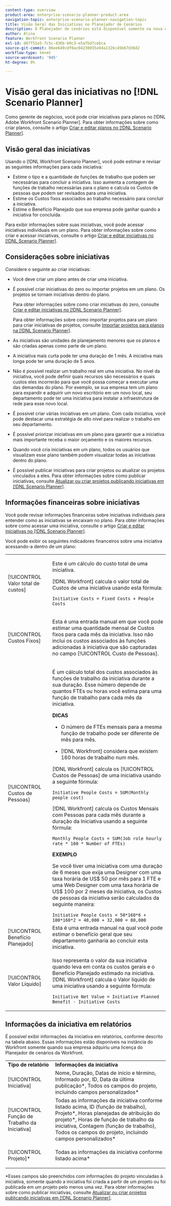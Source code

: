 ```yaml
---
content-type: overview
product-area: enterprise-scenario-planner-product-area
navigation-topic: enterprise-scenario-planner-navigation-topic
title: Visão Geral das Iniciativas no Planejador de Cenários
description: O Planejador de cenários está disponível somente na nova experiência do Adobe Workfront e requer uma licença adicional. Para obter informações sobre o Planejador de cenários do Workfront, consulte A visão geral do Planejador de cenários.
author: Alina
feature: Workfront Scenario Planner
exl-id: d67f51e5-7c5c-436b-b0c3-e5afbd7cebca
source-git-commit: 86ee649cdf0ac04230035a94a1326c45b67d36d2
workflow-type: tm+mt
source-wordcount: '945'
ht-degree: 0%

---
```


# Visão geral das iniciativas no [!DNL Scenario Planner]

Como gerente de negócios, você pode criar iniciativas para planos no [!DNL Adobe Workfront Scenario Planner]. Para obter informações sobre como criar planos, consulte o artigo [Criar e editar planos no [!DNL Scenario Planner]](../scenario-planner/create-and-edit-plans.md).

## Visão geral das iniciativas

Usando o [!DNL Workfront Scenario Planner], você pode estimar e revisar as seguintes informações para cada iniciativa:

* Estime o tipo e a quantidade de funções de trabalho que podem ser necessárias para concluir a iniciativa. Isso aumenta a contagem de funções de trabalho necessárias para o plano e calcula os Custos de pessoas que podem ser revisados para uma iniciativa.
* Estime os Custos fixos associados ao trabalho necessário para concluir a iniciativa.
* Estime o Benefício Planejado que sua empresa pode ganhar quando a iniciativa for concluída.

Para exibir informações sobre suas iniciativas, você pode acessar iniciativas individuais em um plano. Para obter informações sobre como criar e acessar iniciativas, consulte o artigo [Criar e editar iniciativas no [!DNL Scenario Planner]](../scenario-planner/create-and-edit-initiatives.md).

## Considerações sobre iniciativas

Considere o seguinte ao criar iniciativas:

* Você deve criar um plano antes de criar uma iniciativa.
* É possível criar iniciativas do zero ou importar projetos em um plano. Os projetos se tornam iniciativas dentro do plano.

  Para obter informações sobre como criar iniciativas do zero, consulte [Criar e editar iniciativas no [!DNL Scenario Planner]](../scenario-planner/create-and-edit-initiatives.md).

  Para obter informações sobre como importar projetos para um plano para criar iniciativas de projetos, consulte [Importar projetos para planos na [!DNL Scenario Planner]](../scenario-planner/import-projects-to-plans.md).

* As iniciativas são unidades de planejamento menores que os planos e são criadas apenas como parte de um plano.
* A iniciativa mais curta pode ter uma duração de 1 mês. A iniciativa mais longa pode ter uma duração de 5 anos.
* Não é possível realizar um trabalho real em uma iniciativa. No nível da iniciativa, você pode definir quais recursos são necessários e quais custos eles incorrerão para que você possa começar a executar uma das demandas do plano. Por exemplo, se sua empresa tem um plano para expandir e adquirir um novo escritório em um novo local, seu departamento pode ter uma iniciativa para instalar a infraestrutura de rede para esse novo local.
* É possível criar várias iniciativas em um plano. Com cada iniciativa, você pode destacar uma estratégia de alto nível para realizar o trabalho em seu departamento.
* É possível priorizar iniciativas em um plano para garantir que a iniciativa mais importante receba o maior orçamento e os maiores recursos.
* Quando você cria iniciativas em um plano, todos os usuários que visualizam esse plano também podem visualizar todas as iniciativas dentro do plano.
* É possível publicar iniciativas para criar projetos ou atualizar os projetos vinculados a eles. Para obter informações sobre como publicar iniciativas, consulte [Atualizar ou criar projetos publicando iniciativas em [!DNL Scenario Planner]](../scenario-planner/publish-scenarios-update-projects.md).

## Informações financeiras sobre iniciativas

Você pode revisar informações financeiras sobre iniciativas individuais para entender como as iniciativas se encaixam no plano. Para obter informações sobre como acessar uma iniciativa, consulte o artigo [Criar e editar iniciativas no [!DNL Scenario Planner]](../scenario-planner/create-and-edit-initiatives.md).

Você pode exibir os seguintes indicadores financeiros sobre uma iniciativa acessando-a dentro de um plano:

<!--
<p>(NOTE: several instances drafted in the table below!) </p>
-->

<table style="table-layout:auto"> 
 <col> 
 <col> 
 <tbody> 
  <tr> 
   <td role="rowheader">[!UICONTROL Valor total de custos]</td> 
   <td> <p style="font-weight: normal;">Este é um cálculo do custo total de uma iniciativa. </p> <p style="font-weight: normal;">[!DNL Workfront] calcula o valor total de Custos de uma iniciativa usando esta fórmula:</p> <p style="font-weight: normal;"><code>Initiative Costs = Fixed Costs + People Costs</code> </p> </td> 
  </tr> 
  <tr> 
   <td role="rowheader">[!UICONTROL Custos Fixos]</td> 
   <td> <p><span style="font-weight: normal;">Esta é uma entrada manual em que você pode estimar <span>uma quantidade mensal de Custos fixos para cada mês da iniciativa.</span> Isso não inclui os custos associados às funções adicionadas à iniciativa que são capturadas no campo [!UICONTROL Custo de Pessoas].</span> </p> </td> 
  </tr> 
  <tr> 
   <td role="rowheader">[!UICONTROL Custos de Pessoas]</td> 
   <td> <p style="font-weight: normal;">É um cálculo total dos custos associados às funções de trabalho da iniciativa durante a sua duração. Esse número depende de quantos FTEs ou horas você estima para uma função de trabalho para cada mês da iniciativa. </p> 
     <p><b>DICAS</b>  
     <ul> 
      <li> <p>O número de FTEs mensais para a mesma função de trabalho pode ser diferente de mês para mês.</p> </li> 
      <li> <p>[!DNL Workfront] considera que existem 160 horas de trabalho num mês. </p> </li> 
     </ul> 
     <p>[!DNL Workfront] calcula os [!UICONTROL Custos de Pessoas] de uma iniciativa usando a seguinte fórmula:</p> <p><code>Initiative People Costs = SUM(Monthly people cost)</code> </p> 
    <p> [!DNL Workfront] calcula os Custos Mensais com Pessoas para cada mês durante a duração da Iniciativa usando a seguinte fórmula:</p> 
     <p><code>Monthly People Costs = SUM(Job role hourly rate * 160 * Number of FTEs)</code> </p> 
      <p><b>EXEMPLO</b></p>
      <p>Se você tiver uma iniciativa com uma duração de 6 meses que exija uma Designer com uma taxa horária de US$ 50 por mês para 1 FTE e uma Web Designer com uma taxa horária de US$ 100 por 2 meses da iniciativa, os Custos de pessoas da iniciativa serão calculados da seguinte maneira:</p>
      <code>Initiative People Costs = 50*160*6 + 100*160*2 = 48,000 + 32,000 = 80,000</code>        
  </td> 
  </tr> 
  <tr> 
   <td role="rowheader">[!UICONTROL Benefício Planejado]</td> 
   <td>Esta é uma entrada manual na qual você pode estimar o benefício geral que seu departamento ganharia ao concluir esta iniciativa. </td> 
  </tr> 
  <tr> 
   <td role="rowheader">[!UICONTROL Valor Líquido]</td> 
   <td> <p style="font-weight: normal;">Isso representa o valor da sua iniciativa quando leva em conta os custos gerais e o Benefício Planejado estimado na iniciativa. [!DNL Workfront] calcula o Valor líquido de uma iniciativa usando a seguinte fórmula:</p> <p style="font-weight: normal;"><code>Initiative Net Value = Initiative Planned Benefit - Initiative Costs</code> </p> </td> 
  </tr> 
 </tbody> 
</table>

<!--drafted content from People Costs:
(NOTE: drafted below)</p> 
       <p>Depending on whether the plan is set up to use FTEs or hours, Workfront uses the following formulas to calculate People Cost:</p> 
       <ul> 
        <li> <p>When using FTEs: </p> <p><code>People Costs = SUM(Job role hourly rate * Number of months in the Duration * 160 * Number of FTEs)</code>, where 160 is the total number of working hours in a month. </p> <p class="example" data-mc-autonum="<b>Example: </b>"><span class="autonumber"><span><b>Example: </b></span></span><span style="font-weight: normal;"> When estimating resources using FTEs,(NOTE: drafted and yellow and fix the rest of the sentence)
      <p>When using hours:</p> 
      <p><code>Monthly People Costs = SUM(Job role hourly rate * Number of hours estimated for an initiative)</code> </p> 
      <p>For information about setting up the plan to use hours or FTE, see <a href="../scenario-planner/create-and-edit-plans.md" class="MCXref xref">Create and edit plans in the Scenario Planner</a>.</p>-->

## Informações da iniciativa em relatórios

É possível exibir informações da iniciativa em relatórios, conforme descrito na tabela abaixo. Essas informações estão disponíveis na instância do Workfront somente quando sua empresa adquiriu uma licença do Planejador de cenários da Workfront.

<table style="table-layout:auto"> 
 <col> 
 <col> 
 <tbody> 
  <tr> 
   <td><b>Tipo de relatório</b></td> 
   <td><b>Informações da iniciativa</b></td> 
  </tr> 
  <tr> 
   <td>[!UICONTROL Iniciativa] </td> 
   <td>Nome, Duração, Datas de início e término, Informado por, ID, Data da última publicação*, Todos os campos do projeto, incluindo campos personalizados*</td> 
  </tr> 
  <tr> 
   <td>[!UICONTROL Função de Trabalho da Iniciativa]</td> 
   <td>Todas as informações da iniciativa conforme listado acima, ID (função de trabalho), Projeto*, Horas planejadas de atribuição do projeto*, Horas de função de trabalho da iniciativa, Contagem (função de trabalho), Todos os campos do projeto, incluindo campos personalizados*</td> 
  </tr> 
  <tr> 
   <td><p>[!UICONTROL Projeto]*</p></td> 
   <td> <p>Todas as informações da iniciativa conforme listado acima*</p> </td> 
  </tr> 
 </tbody> 
</table>

*Esses campos são preenchidos com informações do projeto vinculadas à iniciativa, somente quando a iniciativa foi criada a partir de um projeto ou foi publicada em um projeto pelo menos uma vez. Para obter informações sobre como publicar iniciativas, consulte [Atualizar ou criar projetos publicando iniciativas em [!DNL Scenario Planner]](../scenario-planner/publish-scenarios-update-projects.md).
